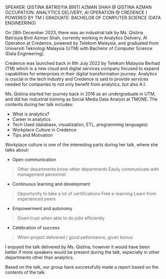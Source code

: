 SPEAKER: QISTINA BATRISYIA BINTI AZMAN SHAH  @  QISTINA AZMAN
OCCUPATION: ANALYTICS DELIVERY, AI OPERATION  @  CREDENCE ( POWERED BY TM )
GRADUATE: BACHELOR OF COMPUTER SCIENCE (DATA ENGINEERING)

On 28th December 2023, there was an industrial talk by Ms. Qistina Batrisyia Binti Azman Shah, currently working in
Analytics Delivery, AI Operation at Credence, powered by Telekom Malaysia, and graduated from Universiti Teknologi 
Malaysia (UTM) with Bachelor of Computer Science (Data Engineering).

Credence was launched back in 6th July 2022 by Telekom Malaysia Berhad (TM) which is a new cloud and digital services company 
focused to expand capabilities for enterprises in their digital transformation journey. Analytics is crucial in the tech industry 
and Credence is said to provide services needed for companies to not only benefit from analytics, but also A.I. 

Ms. Qistina started her journey back in 2016 as an undergraduate in UTM, and did her industrial training as Social Media Data
Analyst at TMONE. The contents during her talk includes:
* What is analytics?
* Career in analytics
* Tech Used (database, visualization, ETL, programming languages)
* Workplace Culture in Credence
* Tips and Motivation

Workplace culture is one of the interesting parts during her talk, where she talks about:

- Open communication
> Other departments know other departments
> Easily communicate with management personnel

- Continuous learning and development
> Opportunity to take a lot of certifications
> Free e-learning
> Learn from experienced peers

- Empowerment and autonomy
> Given trust when able to do jobs efficiently

- Celebration of success
> When project delivered / good peformance, given bonus

I enjoyed the talk delivered by Ms. Qistina, however it would have been better if more speakers would be present during
the talk, especially in other departments other than analytics.

Based on the talk, our group have successfully made a report based on the contents of the talk.

